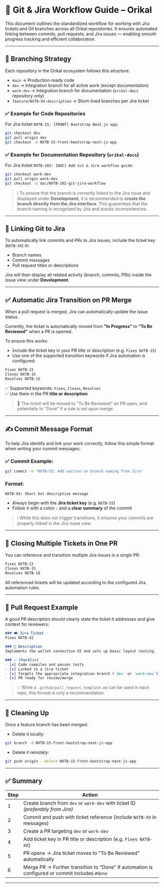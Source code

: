 # 🔁 Git & Jira Workflow Guide – Orikal

This document outlines the standardized workflow for working with Jira tickets and Git branches across all Orikal repositories. It ensures automated linking between commits, pull requests, and Jira issues — enabling smooth progress tracking and efficient collaboration.

---

## 🧭 Branching Strategy

Each repository in the Orikal ecosystem follows this structure:

- `main` → Production-ready code
- `dev` → Integration branch for all active work (except documentation)
- `work-dev` → Integration branch for documentation (`orikal-docs` repository only)
- `feature/NXTB-XX-description` → Short-lived branches per Jira ticket

### ✅ Example for Code Repositories

For Jira ticket `NXTB-15: [FRONT] Bootstrap Next.js app`:

```bash
git checkout dev
git pull origin dev
git checkout -b NXTB-15-front-bootstrap-next-js-app
```

### ✅ Example for Documentation Repository (`orikal-docs`)

For Jira ticket `NXTB-102: [DOC] Add Git & Jira workflow guide`:

```bash
git checkout work-dev
git pull origin work-dev
git checkout -b doc/NXTB-102-git-jira-workflow
```

> ℹ️ To ensure that the branch is correctly linked to the Jira issue and displayed under **Development**, it is recommended to **create the branch directly from the Jira interface**. This guarantees that the branch naming is recognized by Jira and avoids inconsistencies.

---

## 🔗 Linking Git to Jira

To automatically link commits and PRs to Jira issues, include the ticket key (`NXTB-XX`) in:

- Branch names
- Commit messages
- Pull request titles or descriptions

Jira will then display all related activity (branch, commits, PRs) inside the issue view under **Development**.

---

## ✅ Automatic Jira Transition on PR Merge

When a pull request is merged, Jira can automatically update the issue status.

Currently, the ticket is automatically moved from **"In Progress"** to **"To Be Reviewed"** when a PR is opened.

To ensure this works:

- Include the ticket key in your PR title or description (e.g. `Fixes NXTB-15`)
- Use one of the supported transition keywords if Jira automation is configured:

```md
Fixes NXTB-15
Closes NXTB-15
Resolves NXTB-15
```

✅ Supported keywords: `Fixes`, `Closes`, `Resolves`  
✅ Use them in the PR **title or description**

> 🔁 The ticket will be moved to "To Be Reviewed" on PR open, and potentially to "Done" if a rule is set upon merge.

---

## ✍️ Commit Message Format

To help Jira identify and link your work correctly, follow this simple format when writing your commit messages:

### ✅ Commit Example:
```bash
git commit -m "NXTB-55: Add section on branch naming from Jira"
```

### Format:
```
NXTB-XX: Short but descriptive message
```

- Always begin with the **Jira ticket key** (e.g. `NXTB-55`)
- Follow it with a colon `:` and a **clear summary** of the commit

> ℹ️ While this does not trigger transitions, it ensures your commits are properly linked in the Jira issue view.

---

## 🌟 Closing Multiple Tickets in One PR

You can reference and transition multiple Jira issues in a single PR:

```md
Fixes NXTB-12  
Closes NXTB-15  
Resolves NXTB-18
```

All referenced tickets will be updated according to the configured Jira automation rules.

---

## 📝 Pull Request Example

A good PR description should clearly state the ticket it addresses and give context for reviewers:

```md
### 🎟️ Jira Ticket
Fixes NXTB-42

### 🧾 Description
Implements the wallet connection UI and sets up basic layout routing.

### ✅ Checklist
- [x] Code compiles and passes tests
- [x] Linked to a Jira ticket
- [x] Targets the appropriate integration branch (`dev` or `work-dev`)
- [x] PR ready for review/merge
```

> 💡 While a `.github/pull_request_template.md` can be used in each repo, this format is only a recommendation.

---

## 📂 Cleaning Up

Once a feature branch has been merged:

- Delete it locally:
```bash
git branch -d NXTB-15-front-bootstrap-next-js-app
```

- Delete it remotely:
```bash
git push origin --delete NXTB-15-front-bootstrap-next-js-app
```

---

## ✅ Summary

| Step | Action |
|------|--------|
| 1 | Create branch from `dev` or `work-dev` with ticket ID *(preferably from Jira)* |
| 2 | Commit and push with ticket reference (include `NXTB-XX` in messages) |
| 3 | Create a PR targeting `dev` or `work-dev` |
| 4 | Add ticket key in PR title or description (e.g. `Fixes NXTB-XX`) |
| 5 | PR opens → Jira ticket moves to "To Be Reviewed" automatically |
| 6 | Merge PR → Further transition to "Done" if automation is configured or commit includes `#done` |

---


